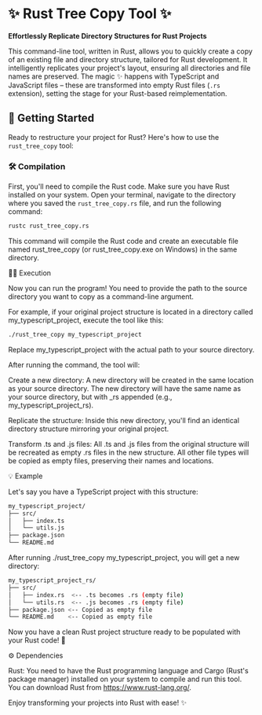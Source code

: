# ✨ Rust Tree Copy Tool ✨

**Effortlessly Replicate Directory Structures for Rust Projects**

This command-line tool, written in Rust, allows you to quickly create a copy of an existing file and directory structure, tailored for Rust development.  It intelligently replicates your project's layout, ensuring all directories and file names are preserved. The magic ✨ happens with TypeScript and JavaScript files – these are transformed into empty Rust files (`.rs` extension), setting the stage for your Rust-based reimplementation.

## 🚀 Getting Started

Ready to restructure your project for Rust? Here's how to use the `rust_tree_copy` tool:

### 🛠️ Compilation

First, you'll need to compile the Rust code. Make sure you have Rust installed on your system. Open your terminal, navigate to the directory where you saved the `rust_tree_copy.rs` file, and run the following command:

```bash
rustc rust_tree_copy.rs
```

This command will compile the Rust code and create an executable file named rust_tree_copy (or rust_tree_copy.exe on Windows) in the same directory.

🏃‍♂️ Execution

Now you can run the program! You need to provide the path to the source directory you want to copy as a command-line argument.

For example, if your original project structure is located in a directory called my_typescript_project, execute the tool like this:
```bash
./rust_tree_copy my_typescript_project
```

Replace my_typescript_project with the actual path to your source directory.

After running the command, the tool will:

Create a new directory: A new directory will be created in the same location as your source directory. The new directory will have the same name as your source directory, but with _rs appended (e.g., my_typescript_project_rs).

Replicate the structure: Inside this new directory, you'll find an identical directory structure mirroring your original project.

Transform .ts and .js files: All .ts and .js files from the original structure will be recreated as empty .rs files in the new structure. All other file types will be copied as empty files, preserving their names and locations.

💡 Example

Let's say you have a TypeScript project with this structure:
```bash
my_typescript_project/
├── src/
│   ├── index.ts
│   └── utils.js
├── package.json
└── README.md
```

After running ./rust_tree_copy my_typescript_project, you will get a new directory:
```bash
my_typescript_project_rs/
├── src/
│   ├── index.rs  <-- .ts becomes .rs (empty file)
│   └── utils.rs  <-- .js becomes .rs (empty file)
├── package.json <-- Copied as empty file
└── README.md    <-- Copied as empty file
```
Now you have a clean Rust project structure ready to be populated with your Rust code! 🎉

⚙️ Dependencies

Rust: You need to have the Rust programming language and Cargo (Rust's package manager) installed on your system to compile and run this tool. You can download Rust from https://www.rust-lang.org/.

Enjoy transforming your projects into Rust with ease! ✨

